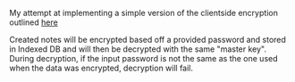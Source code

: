 My attempt at implementing a simple version of the clientside encryption outlined [here](https://github.com/standardnotes/app/blob/1d11803f224790ba4a748905bd33e9826b06590a/packages/snjs/specification.md)

Created notes will be encrypted based off a provided password and stored in Indexed DB and will then be decrypted with the same "master key". During decryption, if the input password is not the same as the one used when the data was encrypted, decryption will fail.
